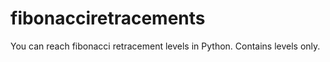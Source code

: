 # fibonacciretracements
You can reach fibonacci retracement levels in Python. Contains levels only.
